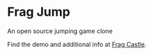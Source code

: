 Frag Jump
=========

An open source jumping game clone

Find the demo and additional info at [Frag Castle](http://fragcastle.com/frag-jump).
